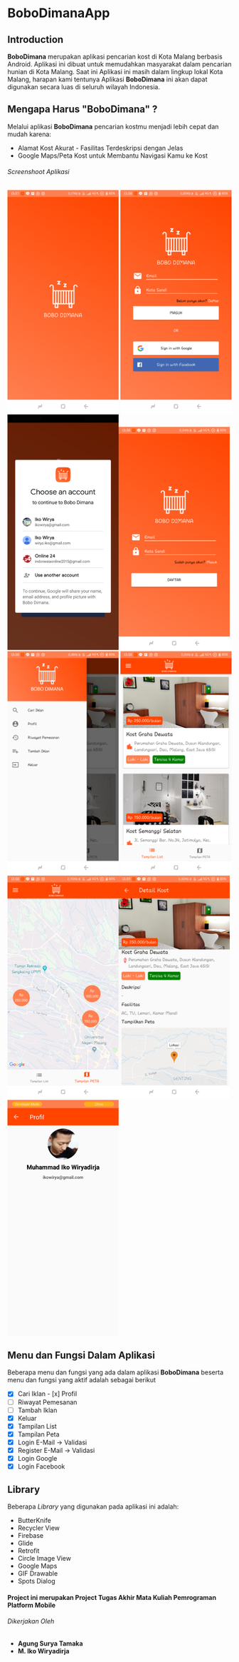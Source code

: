 # BoboDimanaApp
## Introduction 
**BoboDimana** merupakan aplikasi pencarian kost di Kota Malang berbasis Android. Aplikasi ini dibuat untuk memudahkan masyarakat dalam pencarian hunian di Kota Malang. Saat ini Aplikasi ini masih dalam lingkup lokal Kota Malang, harapan kami tentunya Aplikasi **BoboDimana** ini akan dapat digunakan secara luas di seluruh wilayah Indonesia. 
 
## Mengapa Harus "BoboDimana" ? 
Melalui aplikasi **BoboDimana** pencarian kostmu menjadi lebih cepat dan mudah karena: 
- Alamat Kost Akurat - Fasilitas Terdeskripsi dengan Jelas 
- Google Maps/Peta Kost untuk Membantu Navigasi Kamu ke Kost 

###### Screenshoot Aplikasi 
<img src="https://github.com/ikowirya/BoboDimanaApp/blob/master/DokumentasiBoboDimana/Screenshot_2018-12-14-13-57-33-562_com.dimana.bobo.bobodimanaapp.png" width="250"> <img src="https://github.com/ikowirya/BoboDimanaApp/blob/master/DokumentasiBoboDimana/Screenshot_2018-12-14-13-58-14-702_com.dimana.bobo.bobodimanaapp.png" width="250"> <img src="https://github.com/ikowirya/BoboDimanaApp/blob/master/DokumentasiBoboDimana/Screenshot_2018-12-13-21-03-28-84.png" width="250"><img src="https://github.com/ikowirya/BoboDimanaApp/blob/master/DokumentasiBoboDimana/Screenshot_2018-12-14-13-58-19-119_com.dimana.bobo.bobodimanaapp.png" width="250"><img src="https://github.com/ikowirya/BoboDimanaApp/blob/master/DokumentasiBoboDimana/Screenshot_2018-12-14-13-58-53-713_com.dimana.bobo.bobodimanaapp.png" width="250"> <img src="https://github.com/ikowirya/BoboDimanaApp/blob/master/DokumentasiBoboDimana/Screenshot_2018-12-14-13-58-41-906_com.dimana.bobo.bobodimanaapp.png" width="250"> <img src="https://github.com/ikowirya/BoboDimanaApp/blob/master/DokumentasiBoboDimana/Screenshot_2018-12-14-13-58-47-918_com.dimana.bobo.bobodimanaapp.png" width="250"><img src="https://github.com/ikowirya/BoboDimanaApp/blob/master/DokumentasiBoboDimana/Screenshot_2018-12-14-13-59-06-899_com.dimana.bobo.bobodimanaapp.png" width="250"><img src="https://github.com/ikowirya/BoboDimanaApp/blob/master/DokumentasiBoboDimana/Screenshot_2018-12-13-21-06-00-63.png" width="250">

## Menu dan Fungsi Dalam Aplikasi 
Beberapa menu dan fungsi yang ada dalam aplikasi **BoboDimana** beserta menu dan fungsi yang aktif adalah sebagai berikut 
- [x] Cari Iklan - [x] Profil 
- [ ] Riwayat Pemesanan 
- [ ] Tambah Iklan 
- [x] Keluar 
- [x] Tampilan List 
- [x] Tampilan Peta 
- [x] Login E-Mail -> Validasi
- [x] Register E-Mail -> Validasi
- [x] Login Google 
- [x] Login Facebook

## Library  
Beberapa _Library_ yang digunakan pada aplikasi ini adalah: 
- ButterKnife 
- Recycler View 
- Firebase 
- Glide 
- Retrofit 
- Circle Image View 
- Google Maps 
- GIF Drawable 
- Spots Dialog 

#### Project ini merupakan Project Tugas Akhir Mata Kuliah Pemrograman Platform Mobile 
###### Dikerjakan Oleh 
- **Agung Surya Tamaka** 
- **M. Iko Wiryadirja** 
